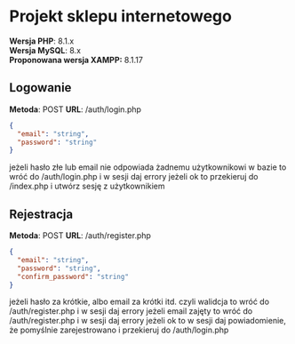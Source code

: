 # Projekt sklepu internetowego

**Wersja PHP**: 8.1.x  
**Wersja MySQL**: 8.x  
**Proponowana wersja XAMPP:** 8.1.17

## Logowanie

**Metoda**: POST
**URL**: /auth/login.php

```json
{
  "email": "string",
  "password": "string"
}
```

jeżeli hasło złe lub email nie odpowiada żadnemu użytkownikowi w bazie to wróć do /auth/login.php i w sesji daj errory
jeżeli ok to przekieruj do /index.php i utwórz sesję z użytkownikiem

## Rejestracja

**Metoda**: POST
**URL**: /auth/register.php

```json
{
  "email": "string",
  "password": "string",
  "confirm_password": "string"
}
```

jeżeli hasło za krótkie, albo email za krótki itd. czyli walidcja to wróć do /auth/register.php i w sesji daj errory
jeżeli email zajęty to wróć do /auth/register.php i w sesji daj errory
jeżeli ok to w sesji daj powiadomienie, że pomyślnie zarejestrowano i przekieruj do /auth/login.php
